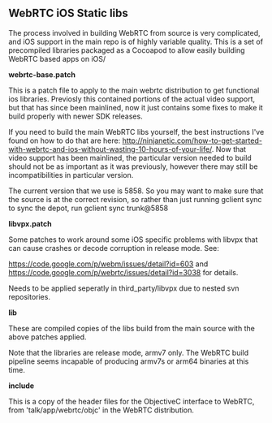 WebRTC iOS Static libs
--------------------------

The process involved in building WebRTC from source is very complicated, and iOS support in the main repo is of highly variable quality. This is a set of precompiled libraries packaged as a Cocoapod to allow easily building WebRTC based apps on iOS/

**webrtc-base.patch**

This is a patch file to apply to the main webrtc distribution to get functional ios libraries. Previosly this contained portions of the actual video support, but that has since been mainlined, now it just contains some fixes to make it build properly with newer SDK releases. 

If you need to build the main WebRTC libs yourself, the best instructions I've found on how to do that are here: http://ninjanetic.com/how-to-get-started-with-webrtc-and-ios-without-wasting-10-hours-of-your-life/. Now that video support has been mainlined, the particular version needed to build should not be as important as it was previously, however there may still be incompatibilities in particular version. 

The current version that we use is 5858. So you may want to make sure that the source is at the correct revision, so rather than just running 
    gclient sync
to sync the depot, run
    gclient sync trunk@5858

**libvpx.patch**

Some patches to work around some iOS specific problems with libvpx that can cause crashes or decode corruption in release mode. See:

https://code.google.com/p/webm/issues/detail?id=603 and https://code.google.com/p/webrtc/issues/detail?id=3038 for details.

Needs to be applied seperatly in third_party/libvpx due to nested svn repositories.

**lib**

These are compiled copies of the libs build from the main source with the above patches applied.

Note that the libraries are release mode, armv7 only. The WebRTC build pipeline seems incapable of producing armv7s or arm64 binaries at this time. 

**include**

This is a copy of the header files for the ObjectiveC interface to WebRTC, from 'talk/app/webrtc/objc' in the WebRTC distribution.
